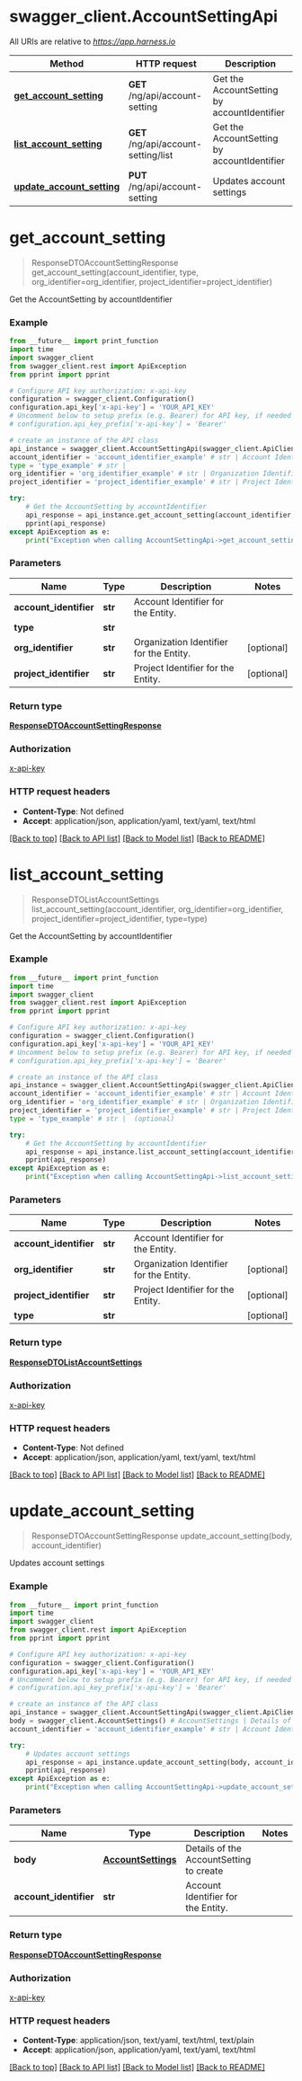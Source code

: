# swagger_client.AccountSettingApi

All URIs are relative to *https://app.harness.io*

Method | HTTP request | Description
------------- | ------------- | -------------
[**get_account_setting**](AccountSettingApi.md#get_account_setting) | **GET** /ng/api/account-setting | Get the AccountSetting by accountIdentifier
[**list_account_setting**](AccountSettingApi.md#list_account_setting) | **GET** /ng/api/account-setting/list | Get the AccountSetting by accountIdentifier
[**update_account_setting**](AccountSettingApi.md#update_account_setting) | **PUT** /ng/api/account-setting | Updates account settings

# **get_account_setting**
> ResponseDTOAccountSettingResponse get_account_setting(account_identifier, type, org_identifier=org_identifier, project_identifier=project_identifier)

Get the AccountSetting by accountIdentifier

### Example
```python
from __future__ import print_function
import time
import swagger_client
from swagger_client.rest import ApiException
from pprint import pprint

# Configure API key authorization: x-api-key
configuration = swagger_client.Configuration()
configuration.api_key['x-api-key'] = 'YOUR_API_KEY'
# Uncomment below to setup prefix (e.g. Bearer) for API key, if needed
# configuration.api_key_prefix['x-api-key'] = 'Bearer'

# create an instance of the API class
api_instance = swagger_client.AccountSettingApi(swagger_client.ApiClient(configuration))
account_identifier = 'account_identifier_example' # str | Account Identifier for the Entity.
type = 'type_example' # str | 
org_identifier = 'org_identifier_example' # str | Organization Identifier for the Entity. (optional)
project_identifier = 'project_identifier_example' # str | Project Identifier for the Entity. (optional)

try:
    # Get the AccountSetting by accountIdentifier
    api_response = api_instance.get_account_setting(account_identifier, type, org_identifier=org_identifier, project_identifier=project_identifier)
    pprint(api_response)
except ApiException as e:
    print("Exception when calling AccountSettingApi->get_account_setting: %s\n" % e)
```

### Parameters

Name | Type | Description  | Notes
------------- | ------------- | ------------- | -------------
 **account_identifier** | **str**| Account Identifier for the Entity. | 
 **type** | **str**|  | 
 **org_identifier** | **str**| Organization Identifier for the Entity. | [optional] 
 **project_identifier** | **str**| Project Identifier for the Entity. | [optional] 

### Return type

[**ResponseDTOAccountSettingResponse**](ResponseDTOAccountSettingResponse.md)

### Authorization

[x-api-key](../README.md#x-api-key)

### HTTP request headers

 - **Content-Type**: Not defined
 - **Accept**: application/json, application/yaml, text/yaml, text/html

[[Back to top]](#) [[Back to API list]](../README.md#documentation-for-api-endpoints) [[Back to Model list]](../README.md#documentation-for-models) [[Back to README]](../README.md)

# **list_account_setting**
> ResponseDTOListAccountSettings list_account_setting(account_identifier, org_identifier=org_identifier, project_identifier=project_identifier, type=type)

Get the AccountSetting by accountIdentifier

### Example
```python
from __future__ import print_function
import time
import swagger_client
from swagger_client.rest import ApiException
from pprint import pprint

# Configure API key authorization: x-api-key
configuration = swagger_client.Configuration()
configuration.api_key['x-api-key'] = 'YOUR_API_KEY'
# Uncomment below to setup prefix (e.g. Bearer) for API key, if needed
# configuration.api_key_prefix['x-api-key'] = 'Bearer'

# create an instance of the API class
api_instance = swagger_client.AccountSettingApi(swagger_client.ApiClient(configuration))
account_identifier = 'account_identifier_example' # str | Account Identifier for the Entity.
org_identifier = 'org_identifier_example' # str | Organization Identifier for the Entity. (optional)
project_identifier = 'project_identifier_example' # str | Project Identifier for the Entity. (optional)
type = 'type_example' # str |  (optional)

try:
    # Get the AccountSetting by accountIdentifier
    api_response = api_instance.list_account_setting(account_identifier, org_identifier=org_identifier, project_identifier=project_identifier, type=type)
    pprint(api_response)
except ApiException as e:
    print("Exception when calling AccountSettingApi->list_account_setting: %s\n" % e)
```

### Parameters

Name | Type | Description  | Notes
------------- | ------------- | ------------- | -------------
 **account_identifier** | **str**| Account Identifier for the Entity. | 
 **org_identifier** | **str**| Organization Identifier for the Entity. | [optional] 
 **project_identifier** | **str**| Project Identifier for the Entity. | [optional] 
 **type** | **str**|  | [optional] 

### Return type

[**ResponseDTOListAccountSettings**](ResponseDTOListAccountSettings.md)

### Authorization

[x-api-key](../README.md#x-api-key)

### HTTP request headers

 - **Content-Type**: Not defined
 - **Accept**: application/json, application/yaml, text/yaml, text/html

[[Back to top]](#) [[Back to API list]](../README.md#documentation-for-api-endpoints) [[Back to Model list]](../README.md#documentation-for-models) [[Back to README]](../README.md)

# **update_account_setting**
> ResponseDTOAccountSettingResponse update_account_setting(body, account_identifier)

Updates account settings

### Example
```python
from __future__ import print_function
import time
import swagger_client
from swagger_client.rest import ApiException
from pprint import pprint

# Configure API key authorization: x-api-key
configuration = swagger_client.Configuration()
configuration.api_key['x-api-key'] = 'YOUR_API_KEY'
# Uncomment below to setup prefix (e.g. Bearer) for API key, if needed
# configuration.api_key_prefix['x-api-key'] = 'Bearer'

# create an instance of the API class
api_instance = swagger_client.AccountSettingApi(swagger_client.ApiClient(configuration))
body = swagger_client.AccountSettings() # AccountSettings | Details of the AccountSetting to create
account_identifier = 'account_identifier_example' # str | Account Identifier for the Entity.

try:
    # Updates account settings
    api_response = api_instance.update_account_setting(body, account_identifier)
    pprint(api_response)
except ApiException as e:
    print("Exception when calling AccountSettingApi->update_account_setting: %s\n" % e)
```

### Parameters

Name | Type | Description  | Notes
------------- | ------------- | ------------- | -------------
 **body** | [**AccountSettings**](AccountSettings.md)| Details of the AccountSetting to create | 
 **account_identifier** | **str**| Account Identifier for the Entity. | 

### Return type

[**ResponseDTOAccountSettingResponse**](ResponseDTOAccountSettingResponse.md)

### Authorization

[x-api-key](../README.md#x-api-key)

### HTTP request headers

 - **Content-Type**: application/json, text/yaml, text/html, text/plain
 - **Accept**: application/json, application/yaml, text/yaml, text/html

[[Back to top]](#) [[Back to API list]](../README.md#documentation-for-api-endpoints) [[Back to Model list]](../README.md#documentation-for-models) [[Back to README]](../README.md)

